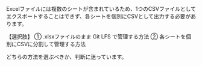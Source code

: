Excelファイルには複数のシートが含まれているため、1つのCSVファイルとしてエクスポートすることはできず、各シートを個別にCSVとして出力する必要があります。

【選択肢】
① .xlsxファイルのまま Git LFS で管理する方法
② 各シートを個別にCSVに分割して管理する方法

どちらの方法を選ぶべきか、判断に迷っています。
